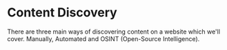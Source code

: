 # Content Discovery

There are three main ways of discovering content on a website which we'll cover. Manually, Automated and OSINT (Open-Source Intelligence).
